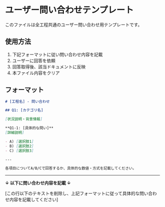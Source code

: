 # ユーザー問い合わせテンプレート

このファイルは全工程共通のユーザー問い合わせ用テンプレートです。

## 使用方法

1. 下記フォーマットに従い問い合わせ内容を記載
2. ユーザーに回答を依頼  
3. 回答取得後、該当ドキュメントに反映
4. 本ファイル内容をクリア

## フォーマット

```markdown
# [工程名] - 問い合わせ

## Q1: [カテゴリ名]

[状況説明・背景情報]

**Q1-1: [具体的な問い]**
[詳細説明]

- A) [選択肢1]
- B) [選択肢2]
- C) [選択肢3]

---

各項目についてA/B/Cで回答するか、具体的な数値・方式を記載してください。
```

---

**↓ 以下に問い合わせ内容を記載 ↓**

[この行以下のテキストを削除し、上記フォーマットに従って具体的な問い合わせ内容を記載してください]
